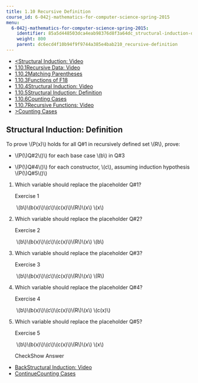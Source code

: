 ```yaml
---
title: 1.10 Recursive Definition
course_id: 6-042j-mathematics-for-computer-science-spring-2015
menu:
  6-042j-mathematics-for-computer-science-spring-2015:
    identifier: 85a5d448503dca4eab98376d8f3a64dc_structural-induction-definition
    weight: 800
    parent: dc6ecd4f10b94f9f9744a385e4bab210_recursive-definition
---
```

*   [<Structural Induction: Video](/courses/electrical-engineering-and-computer-science/6-042j-mathematics-for-computer-science-spring-2015/proofs/recursive-definition/structural-induction-video)
*   [1.10.1Recursive Data: Video](/courses/electrical-engineering-and-computer-science/6-042j-mathematics-for-computer-science-spring-2015/proofs/recursive-definition)
*   [1.10.2Matching Parentheses](/courses/electrical-engineering-and-computer-science/6-042j-mathematics-for-computer-science-spring-2015/proofs/recursive-definition/matching-parentheses)
*   [1.10.3Functions of F18](/courses/electrical-engineering-and-computer-science/6-042j-mathematics-for-computer-science-spring-2015/proofs/recursive-definition/functions-of-f18)
*   [1.10.4Structural Induction: Video](/courses/electrical-engineering-and-computer-science/6-042j-mathematics-for-computer-science-spring-2015/proofs/recursive-definition/structural-induction-video)
*   [1.10.5Structural Induction: Definition](/courses/electrical-engineering-and-computer-science/6-042j-mathematics-for-computer-science-spring-2015/proofs/recursive-definition/structural-induction-definition)
*   [1.10.6Counting Cases](/courses/electrical-engineering-and-computer-science/6-042j-mathematics-for-computer-science-spring-2015/proofs/recursive-definition/counting-cases)
*   [1.10.7Recursive Functions: Video](/courses/electrical-engineering-and-computer-science/6-042j-mathematics-for-computer-science-spring-2015/proofs/recursive-definition/recursive-functions-video)
*   [\>Counting Cases](/courses/electrical-engineering-and-computer-science/6-042j-mathematics-for-computer-science-spring-2015/proofs/recursive-definition/counting-cases)

Structural Induction: Definition
--------------------------------

  

To prove \\(P(x)\\) holds for all Q#1 in recursively defined set \\(R\\), prove:

*   \\(P(\\)Q#2\\()\\) for each base case \\(b\\) in Q#3
    
*   \\(P(\\)Q#4\\()\\) for each constructor, \\(c\\), assuming induction hypothesis \\(P(\\)Q#5\\()\\)
    

1.  Which variable should replace the placeholder Q#1?
    
    Exercise 1
    
    &nbsp;\\(b\\)\\(b(x)\\)\\(c\\)\\(c(x)\\)\\(R\\)\\(x\\) \\(x\\)&nbsp;
    
2.  Which variable should replace the placeholder Q#2?
    
    Exercise 2
    
    &nbsp;\\(b\\)\\(b(x)\\)\\(c\\)\\(c(x)\\)\\(R\\)\\(x\\) \\(b\\)&nbsp;
    
3.  Which variable should replace the placeholder Q#3?
    
    Exercise 3
    
    &nbsp;\\(b\\)\\(b(x)\\)\\(c\\)\\(c(x)\\)\\(R\\)\\(x\\) \\(R\\)&nbsp;
    
4.  Which variable should replace the placeholder Q#4?
    
    Exercise 4
    
    &nbsp;\\(b\\)\\(b(x)\\)\\(c\\)\\(c(x)\\)\\(R\\)\\(x\\) \\(c(x)\\)&nbsp;
    
5.  Which variable should replace the placeholder Q#5?
    
    Exercise 5
    
    &nbsp;\\(b\\)\\(b(x)\\)\\(c\\)\\(c(x)\\)\\(R\\)\\(x\\) \\(x\\)&nbsp;
    
    CheckShow Answer
    

*   [BackStructural Induction: Video](/courses/electrical-engineering-and-computer-science/6-042j-mathematics-for-computer-science-spring-2015/proofs/recursive-definition/structural-induction-video)
*   [ContinueCounting Cases](/courses/electrical-engineering-and-computer-science/6-042j-mathematics-for-computer-science-spring-2015/proofs/recursive-definition/counting-cases)